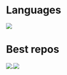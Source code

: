 # Languages
<img align="center" src="https://github-readme-stats.vercel.app/api/top-langs/?username=lertcz&layout=compact&hide=GDScript" />

# Best repos
<div>
<a href="https://github.com/lertcz/RubiksCube_OpenCV">
  <img align="center" src="https://github-readme-stats.vercel.app/api/pin/?username=lertcz&repo=RubiksCube_OpenCV" />
</a>
<a href="https://github.com/lertcz/MineSweeper">
  <img align="center" src="https://github-readme-stats.vercel.app/api/pin/?username=lertcz&repo=MineSweeper" />
</a>
</div>
